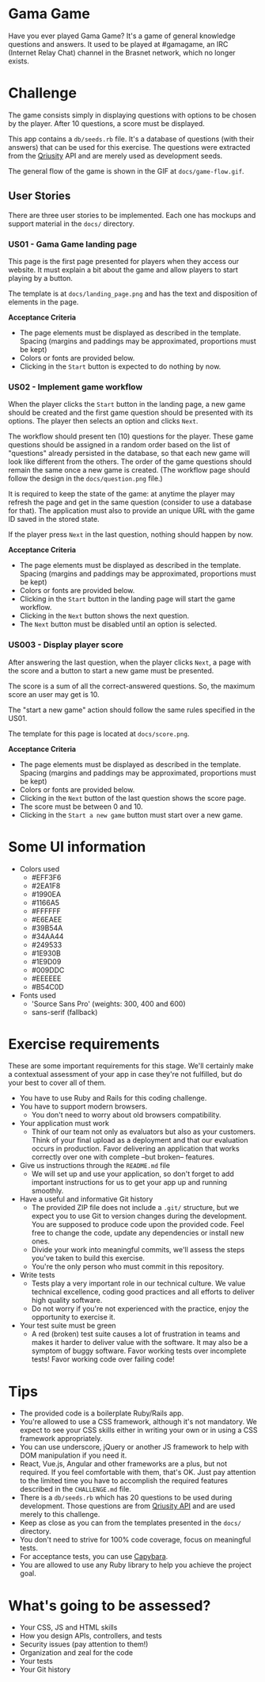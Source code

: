 # Gama Game

Have you ever played Gama Game? It's a game of general knowledge questions and
answers. It used to be played at #gamagame, an IRC (Internet Relay Chat) channel in the Brasnet network, which no longer exists.

# Challenge

The game consists simply in displaying questions with options to be chosen by
the player. After 10 questions, a score must be displayed.

This app contains a `db/seeds.rb` file. It's a database of questions
(with their answers) that can be used for this exercise. The questions were
extracted from the [Qriusity](https://qriusity.com/) API and are merely used
as development seeds.

The general flow of the game is shown in the GIF at `docs/game-flow.gif`.

## User Stories

There are three user stories to be implemented. Each one has mockups and support
material in the `docs/` directory.

### US01 - Gama Game landing page

This page is the first page presented for players when they access our website.
It must explain a bit about the game and allow players to start playing by a button.

The template is at `docs/landing_page.png` and has the text and
disposition of elements in the page.

**Acceptance Criteria**

 * The page elements must be displayed as described in the template. Spacing (margins and paddings may be approximated, proportions must be kept)
 * Colors or fonts are provided below.
 * Clicking in the `Start` button is expected to do nothing by now.

### US02 - Implement game workflow

When the player clicks the `Start` button in the landing page, a new game should be created and the first game question should be presented with its options. The player then selects an option and clicks `Next`.

The workflow should present ten (10) questions for the player. These game questions should be assigned in a random order based on the list of "questions" already persisted in the database, so that each new game will look like different from the others. The order of the game questions should remain the same once a new game is created. (The workflow page should follow the design in the `docs/question.png` file.)

It is required to keep the state of the game: at anytime the player may refresh
the page and get in the same question (consider to use a database for that). The
application must also to provide an unique URL with the game ID saved in
the stored state.

If the player press `Next` in the last question, nothing should happen by now.

**Acceptance Criteria**

 * The page elements must be displayed as described in the template. Spacing (margins and paddings may be approximated, proportions must be kept)
 * Colors or fonts are provided below.
 * Clicking in the `Start` button in the landing page will start the game workflow.
 * Clicking in the `Next` button shows the next question.
 * The `Next` button must be disabled until an option is selected.

### US003 - Display player score

After answering the last question, when the player clicks `Next`, a page with
the score and a button to start a new game must be presented.

The score is a sum of all the correct-answered questions. So, the maximum score
an user may get is 10.

The "start a new game" action should follow the same rules specified in the US01.

The template for this page is located at `docs/score.png`.

**Acceptance Criteria**

 * The page elements must be displayed as described in the template. Spacing (margins and paddings may be approximated, proportions must be kept)
 * Colors or fonts are provided below.
 * Clicking in the `Next` button of the last question shows the score page.
 * The score must be between 0 and 10.
 * Clicking in the `Start a new game` button must start over a new game.

# Some UI information

 * Colors used
   * #EFF3F6
   * #2EA1F8
   * #1990EA
   * #1166A5
   * #FFFFFF
   * #E6EAEE
   * #39B54A
   * #34AA44
   * #249533
   * #1E930B
   * #1E9D09
   * #009DDC
   * #EEEEEE
   * #B54C0D
 * Fonts used
   * 'Source Sans Pro' (weights: 300, 400 and 600)
   * sans-serif (fallback)

# Exercise requirements

These are some important requirements for this stage. We'll certainly make a contextual assessment of your app in case they're not fulfilled, but do your best to cover all of them.

* You have to use Ruby and Rails for this coding challenge.
* You have to support modern browsers.
   * You don't need to worry about old browsers compatibility.
* Your application must work
   * Think of our team not only as evaluators but also as your customers. Think of your final upload as a deployment and that our evaluation occurs in production. Favor delivering an application that works correctly over one with complete –but broken– features.
* Give us instructions through the `README.md` file
   * We will set up and use your application, so don't forget to add important instructions for us to get your app up and running smoothly.
* Have a useful and informative Git history
   * The provided ZIP file does not include a `.git/` structure, but we expect you to use Git to version changes during the development. You are supposed to produce code upon the provided code. Feel free to change the code, update any dependencies or install new ones.
   * Divide your work into meaningful commits, we'll assess the steps you've taken to build this exercise.
   * You're the only person who must commit in this repository.
* Write tests
   * Tests play a very important role in our technical culture. We value technical excellence, coding good practices and all efforts to deliver high quality software.
   * Do not worry if you're not experienced with the practice, enjoy the opportunity to exercise it.
* Your test suite must be green
   * A red (broken) test suite causes a lot of frustration in teams and makes it harder to deliver value with the software. It may also be a symptom of buggy software. Favor working tests over incomplete tests! Favor working code over failing code!

# Tips

   * The provided code is a boilerplate Ruby/Rails app.
   * You're allowed to use a CSS framework, although it's not mandatory. We expect to see your CSS skills either in writing your own or in using a CSS framework appropriately.
   * You can use underscore, jQuery or another JS framework to help with DOM manipulation if you need it.
   * React, Vue.js, Angular and other frameworks are a plus, but not required. If you feel comfortable with them, that's OK. Just pay attention to the limited time you have to accomplish the required features described in the `CHALLENGE.md` file.
   * There is a `db/seeds.rb` which has 20 questions to be used during development. Those questions are from [Qriusity API](https://market.mashape.com/hudelabs/qriusity) and are used merely to this challenge.
   * Keep as close as you can from the templates presented in the `docs/` directory.
   * You don't need to strive for 100% code coverage, focus on meaningful tests.
   * For acceptance tests, you can use [Capybara](https://github.com/teamcapybara/capybara).
   * You are allowed to use any Ruby library to help you achieve the project goal.

# What's going to be assessed?

   * Your CSS, JS and HTML skills
   * How you design APIs, controllers, and tests
   * Security issues (pay attention to them!)
   * Organization and zeal for the code
   * Your tests
   * Your Git history
